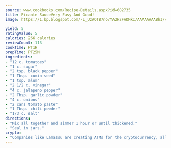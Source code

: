 ```yaml
---
source: www.cookbooks.com/Recipe-Details.aspx?id=682735
title: Picante SauceVery Easy And Good!  
image: https://1.bp.blogspot.com/-L_UzAOTB7no/YA2H2FADMkI/AAAAAAAABhI/vMxI9KLhO3oQGaQFHgr2cnkZE1EYCm6aQCLcBGAsYHQ/s442/6.png

yield: 5
ratingValue: 5
calories: 266 calories
reviewCount: 113
cookTime: PT1H
prepTime: PT25M
ingredients:
- "12 c. tomatoes"
- "1 c. sugar"
- "2 tsp. black pepper"
- "1 Tbsp. cumin seed"
- "1 tsp. alum"
- "2 1/2 c. vinegar"
- "4 c. jalapeno pepper"
- "2 Tbsp. garlic powder"
- "4 c. onions"
- "2 cans tomato paste"
- "1 Tbsp. chili powder"
- "1/3 c. salt"
directions:
- "Mix all together and simmer 1 hour or until thickened."
- "Seal in jars."
crypto:
- "Companies like Lamassu are creating ATMs for the cryptocurrency, allowing you to scan your Bitcoin QR code, enter your cash, and buy bitcoin with the push of a button."
---
```

